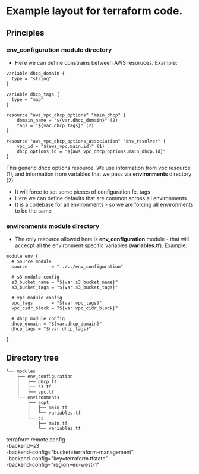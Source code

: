 # Example layout for terraform code.

## Principles

### __env_configuration__ module directory
* Here we can define constrains between AWS resoruces. Example:
```
variable dhcp_domain {
  type = "string"
}

variable dhcp_tags {
  type = "map"
}

resource "aws_vpc_dhcp_options" "main_dhcp" {
    domain_name = "${var.dhcp_domain}" (2)
    tags = "${var.dhcp_tags}" (2)
}

resource "aws_vpc_dhcp_options_association" "dns_resolver" {
    vpc_id = "${aws_vpc.main.id}" (1)
    dhcp_options_id = "${aws_vpc_dhcp_options.main_dhcp.id}"
}
```
This generic dhcp options resource. We use information from vpc resource (1), and information from variables that we pass via __environments__ directory (2).

* It will force to set some pieces of configuration fe. tags
* Here we can define defaults that are common across all environments
* It is a codebase for all environments - so we are forcing all environments to be the same

### __environments__ module directory
* The only resource allowed here is __env_configuration__ module - that will accecpt all the environment specific variables (__variables.tf__). Example:
```
module env {
  # Source module
  source         = "../../env_configuration"

  # s3 module config
  s3_bucket_name = "${var.s3_bucket_name}"
  s3_bucket_tags = "${var.s3_bucket_tags}"

  # vpc module config
  vpc_tags       = "${var.vpc_tags}"
  vpc_cidr_block = "${var.vpc_cidr_block}"

  # dhcp module config
  dhcp_domain = "${var.dhcp_domain}"
  dhcp_tags = "${var.dhcp_tags}"

}
```
## Directory tree

```
└── modules
    ├── env_configuration
    │   ├── dhcp.tf
    │   ├── s3.tf
    │   └── vpc.tf
    └── environments
        ├── acpt
        │   ├── main.tf
        │   └── variables.tf
        └── ci
            ├── main.tf
            └── variables.tf
```

terraform remote config \
    -backend=s3 \
    -backend-config="bucket=terraform-management" \
    -backend-config="key=terraform.tfstate" \
    -backend-config="region=eu-west-1"
